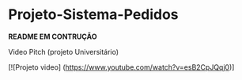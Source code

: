 # Projeto-Sistema-Pedidos

**README EM CONTRUÇÃO**

Video Pitch (projeto Universitário)

[![Projeto video] (https://www.youtube.com/watch?v=esB2CpJQqj0)]

